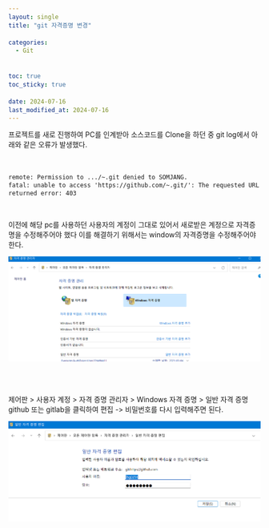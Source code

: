 ```yaml
---
layout: single
title: "git 자격증명 변경"

categories:
  - Git


toc: true
toc_sticky: true
 
date: 2024-07-16
last_modified_at: 2024-07-16
---
```


프로젝트를 새로 진행하여 PC를 인계받아 소스코드를 Clone을 하던 중 
git log에서 아래와 같은 오류가 발생했다.
<br/>
<br/>
```

remote: Permission to .../~.git denied to SOMJANG.
fatal: unable to access 'https://github.com/~.git/': The requested URL returned error: 403

```
<br/>
<p>이전에 해당 pc를 사용하던 사용자의 계정이 그대로 있어서 새로받은 계정으로 자격증명을 수정해주어야 했다
이를 해결하기 위해서는 window의 자격증명을 수정해주어야 한다.</p>


<p align="center">
 <img src = "/assets/images/first.png">
</p>

<br/>
<br/>
<p>제어판 > 사용자 계정 > 자격 증명 관리자 > Windows 자격 증명 > 일반 자격 증명github 또는 gitlab을 클릭하여 편집 -> 비밀번호를 다시 입력해주면 된다.</p>

<p align="center">
 <img src = "/assets/images/third.png">
</p>

